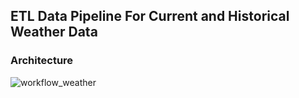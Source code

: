 ## ETL Data Pipeline For Current and Historical Weather Data 

### Architecture
![workflow_weather](https://github.com/KatTiel/data_pipeline_weather_data/assets/76701992/8cb8ab6f-4783-4ab1-b48d-0e141917a96c)
